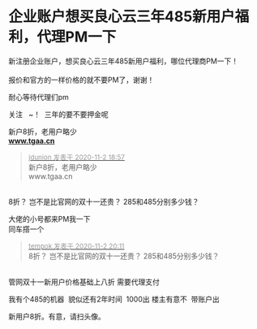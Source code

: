 # 企业账户想买良心云三年485新用户福利，代理PM一下


新注册企业账户，想买良心云三年485新用户福利，哪位代理商PM一下！<br />
<br />
报价和官方的一样价格的就不要PM了，谢谢！

耐心等待代理们pm<img src="static/image/smiley/default/lol.gif" smilieid="12" border="0" alt="" /><br />


关注&nbsp; &nbsp;~！&nbsp;&nbsp;三年的要不要押金呢

新户8折，老用户略少<br />
<a href="http://www.tgaa.cn" target="_blank"><strong>www.tgaa.cn</strong></a>

<div class="quote"><blockquote><font size="2"><a href="https://www.hostloc.com/forum.php?mod=redirect&amp;goto=findpost&amp;pid=9390523&amp;ptid=761403" target="_blank"><font color="#999999">jdunion 发表于 2020-11-2 18:57</font></a></font><br />
新户8折，老用户略少<br />
www.tgaa.cn</blockquote></div><br />
8折？ 岂不是比官网的双十一还贵？ 285和485分别多少钱？

大佬的小号都来PM我一下 <br />
同车撘一个<img id="aimg_p8SBi" onclick="zoom(this, this.src, 0, 0, 0)" class="zoom" src="https://cdn.jsdelivr.net/gh/hishis/forum-master/public/images/patch.gif" onmouseover="img_onmouseoverfunc(this)" onload="thumbImg(this)" border="0" alt="" />

<div class="quote"><blockquote><font size="2"><a href="https://www.hostloc.com/forum.php?mod=redirect&amp;goto=findpost&amp;pid=9390867&amp;ptid=761403" target="_blank"><font color="#999999">tempok 发表于 2020-11-2 20:11</font></a></font><br />
8折？ 岂不是比官网的双十一还贵？ 285和485分别多少钱？</blockquote></div><br />
管网双十一新用户价格基础上八折 需要代理支付

我有个485的机器&nbsp;&nbsp;貌似还有2年时间&nbsp;&nbsp;1000出 楼主有意不&nbsp;&nbsp;带账户出

新用户8折。有意，请扫头像。

